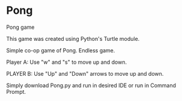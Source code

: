 # Pong
Pong game

This game was created using Python's Turtle module. 

Simple co-op game of Pong. Endless game.

Player A: Use "w" and "s" to move up and down.

PLAYER B: Use "Up" and "Down" arrows to move up and down.

Simply download Pong.py and run in desired IDE or run in Command Prompt.
